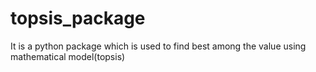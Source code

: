 # topsis_package
It is a python package which is used to find best among the value using mathematical model(topsis)
